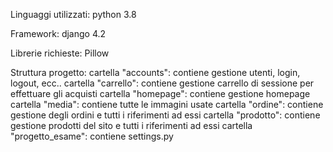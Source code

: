 Linguaggi utilizzati:
python 3.8

Framework:
django 4.2

Librerie richieste:
Pillow

Struttura progetto:
cartella "accounts": contiene gestione utenti, login, logout, ecc..
cartella "carrello": contiene gestione carrello di sessione per effettuare gli acquisti
cartella "homepage": contiene gestione homepage
cartella "media": contiene tutte le immagini usate
cartella "ordine": contiene gestione degli ordini e tutti i riferimenti ad essi
cartella "prodotto": contiene gestione prodotti del sito e tutti i riferimenti ad essi
cartella "progetto_esame": contiene settings.py